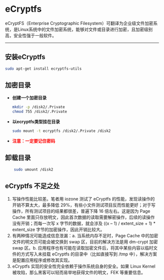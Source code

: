 # eCryptfs

eCryptFS（Enterprise Cryptographic Filesystem）可翻译为企业级文件加密系统，是Linux系统中的文件加密系统，能够对文件或目录进行加密，且加密级别高，安全性强于一般软件。

---
## 安装eCryptfs

```bash
sudo apt-get install ecryptfs-utils
```

## 加密目录

- **创建一个加密目录**

  ```bash
  mkdir -p /disk2/.Private
  chmod 755 /disk2/.Private
  ```

- **以ecryptfs类型挂在目录**

  ```bash
  sudo mount -t ecryptfs /disk2/.Private /disk2
  ```
- **<span style="color:red;">注意：一定要记住密码</span>**


## 卸载目录

```bash
	sudo umount /disk2
```





## eCryptfs 不足之处

1. 写操作性能比较差。笔者用 iozone 测试了 eCryptfs 的性能，发现读操作的开销不算太大，最多降低 29%，有些小文件测试项目反而性能更好；对于写操作，所有测试项目的结果都很差，普遍下降 16 倍左右。这是因为 Page Cache 里面只存放明文，因此首次数据的读取需要解密操作，后续的读操作没有开销；而每一次写 x 字节的数据，就会涉及 ((x – 1) / extent_size + 1) * extent_size 字节的加密操作，因此开销比较大。
2. 有两种情况可能造成信息泄漏：a. 当系统内存不足时，Page Cache 中的加密文件的明文页可能会被交换到 swap 区，目前的解决方法是用 dm-crypt 加密 swap 区。b. 应用程序也有可能在读取加密文件后，将其中某些内容以临时文件的方式写入未挂载 eCryptfs 的目录中（比如直接写到 /tmp 中），解决方案是配置应用程序或修改其实现。
3. eCryptfs 实现的安全性完全依赖于操作系统自身的安全。如果 Linux Kernel 被攻陷，那么黑客可以轻而易举地获得文件的明文，FEK 等重要信息。

  